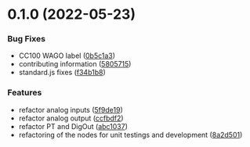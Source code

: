 # 0.1.0 (2022-05-23)


### Bug Fixes

* CC100 WAGO label ([0b5c1a3](https://github.com/Iniationware/CC100-Node-Red/commit/0b5c1a3d2f511015827d86b0454b2e283f8a7637))
* contributing information ([5805715](https://github.com/Iniationware/CC100-Node-Red/commit/58057153d8980ef48637345fdc6babd4be77dbf7))
* standard.js fixes ([f34b1b8](https://github.com/Iniationware/CC100-Node-Red/commit/f34b1b8cca2a62777c124a00a7b240bcd5c935bc))


### Features

* refactor analog inputs ([5f9de19](https://github.com/Iniationware/CC100-Node-Red/commit/5f9de19403cfd19c117cc8a33e59b6c146758537))
* refactor analog output  ([ccfbdf2](https://github.com/Iniationware/CC100-Node-Red/commit/ccfbdf236759c5b0cc27c3880a5a0a0af92adf31))
* refactor PT and DigOut ([abc1037](https://github.com/Iniationware/CC100-Node-Red/commit/abc103735b60015d51bc3c8ccfb0c237efb3cd53))
* refactoring of the nodes for unit testings and development ([8a2d501](https://github.com/Iniationware/CC100-Node-Red/commit/8a2d5012aac8c40a56e51eed38d5a551f0f8d941))



